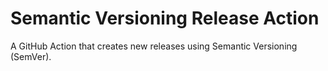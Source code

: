 # Semantic Versioning Release Action

A GitHub Action that creates new releases using Semantic Versioning (SemVer).
